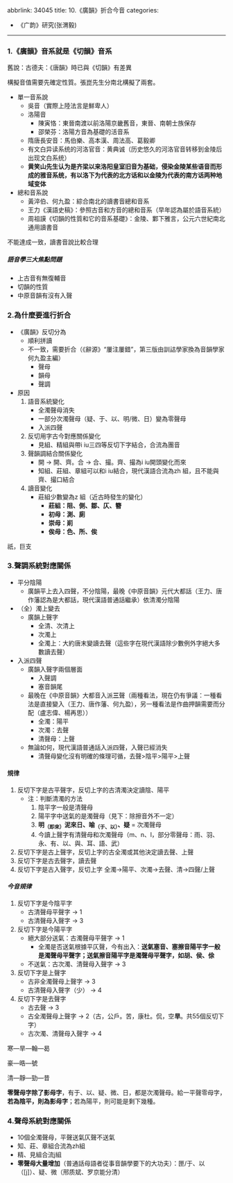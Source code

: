 abbrlink: 34045
title: 10.《廣韻》折合今音
categories:
  - 《广韵》研究(张渭毅)
---
### 1.《廣韻》音系就是《切韻》音系

舊說：古德夫：《唐韻》時已與《切韻》有差異

構擬音值需要先確定性質。張崑先生分南北構擬了兩套。

- 單一音系說
	- 吳音（實際上陸法言是鮮卑人）
	- 洛陽音
		- 陳寅恪：東晉南渡以前洛陽京畿舊音，東晉、南朝士族保存
		- 邵榮芬：洛陽方音為基礎的活音系
	- 隋唐長安音：馬伯樂、高本漢、周法高、葛毅卿
	- 有文白异读系统的河洛官音：黄典诚（历史悠久的河洛官音转移到金陵后出现文白系统）
	- **黄笑山先生认为是齐梁以来洛阳皇室旧音为基础，侵染金陵某些语音而形成的雅音系统，有以洛下为代表的北方话和以金陵为代表的南方话两种地域变体**
- 總和音系說
	- 黃淬伯、何九盈：綜合南北的讀書音總和音系
	- 王力《漢語史稿》：參照古音和方音的總和音系（早年認為屬於語音系統）
	- 周祖謨《切韻的性質和它的音系基礎》：金陵、鄴下雅言，公元六世紀南北通用讀書音

不能達成一致，讀書音說比較合理

##### 語音學三大焦點問題

- 上古音有無復輔音
- 切韻的性質
- 中原音韻有沒有入聲

### 2.為什麼要進行折合

- 《廣韻》反切分為
	- 順利拼讀
	- 不一致，需要折合（《辭源》“屢注屢錯”，第三版由訓詁學家換為音韻學家何九盈主編）
		- 聲母
		- 韻母
		- 聲調
- 原因
	1. 語音系統變化
		- 全濁聲母消失
		- 一部分次濁聲母（疑、于、以、明/微、日）變為零聲母
		- 入派四聲
	1. 反切用字古今對應關係變化
		- 見組、精組與帶i iu三四等反切下字結合，合流為團音
	1. 聲韻調結合關係變化
		- 開 → 開、齊。合 → 合、撮。齊、撮為i iu開頭變化而來
		- 知組、莊組、章組可以和i iu結合，現代漢語合流為zh 組，且不能與齊、撮口結合
	1. 讀音變化
		- 莊組少數變為z 組（近古時發生的變化）
			- **莊組：阻、側、鄒、仄、簪**
			- **初母：測、廁**
			- **崇母：崱**
			- **俟母：色、所、俟**

祇，巨支

### 3.聲調系統對應關係

- 平分陰陽
	- 廣韻平上去入四聲，不分陰陽，最晚《中原音韻》元代大都話（王力、唐作藩認為是大都話，現代漢語普通話繼承）依清濁分陰陽
- （全）濁上變去
	- 廣韻上聲字
		- 全清、次清上
		- 次濁上
		- 全濁上：大約唐末變讀去聲（這些字在現代漢語除少數例外字絕大多數讀去聲）
- 入派四聲
	- 廣韻入聲字兩個層面
		- 入聲調
		- 塞音韻尾
	- 最晚在《中原音韻》大都音入派**三**聲（兩種看法，現在仍有爭議：一種看法是直接變入（王力、唐作藩、何九盈），另一種看法是作曲押韻需要而分配（盧志偉、楊再思））
		- 全濁：陽平
		- 次濁：去聲
		- 清聲母：上聲
	- 無論如何，現代漢語普通話入派四聲，入聲已經消失
		- 清聲母變化沒有明確的條理可循，去聲>陰平>陽平>上聲

#### 規律

1. 反切下字是古平聲字，反切上字的古清濁決定讀陰、陽平
	- 注：判斷清濁的方法
		1. 陰平字一般是清聲母
		2. 陽平字中送氣的是濁聲母（見下：除擦音外不一定）
		3. **明<sub>（即來）</sub>泥來日、喻<sub>（于、以）</sub>、疑** = 次濁聲母
		4. 今讀上聲字有清聲母和次濁聲母（m、n、l，部分零聲母：雨、羽、永、有、以、與、耳、語、武）
1. 反切下字是古上聲字，反切上字的古全濁或其他決定讀去聲、上聲
2. 反切下字是古去聲字，讀去聲
3. 反切下字是古入聲字，反切上字 全濁→陽平、次濁→去聲、清→四聲/上聲

#### *今音規律*

1. 反切下字是今陰平字
	- 古清聲母平聲字 → 1
	- 古清聲母入聲字 → 3
1. 反切下字是今陽平字
	- 絕大部分送氣：古濁聲母平聲字 → 1
		- 全濁是否送氣根據平仄聲，今有出入：**送氣塞音、塞擦音陽平字一般是濁聲母平聲字；送氣擦音陽平字是濁聲母平聲字，如胡、侯、俆**
	- 不送氣：古次濁、清聲母入聲字 → 3
1. 反切下字是上聲字
	- 古非全濁聲母上聲字 → 3
	- 古清聲母入聲字（少） → 4
1. 反切下字是去聲字
	- 古去聲 → 3
	- 古全濁聲母上聲字 → 2（古，公戶。苦，康杜。侃，空**旱**。共55個反切下字）
	- 古次濁、清聲母入聲字 → 4

寒—旱—翰—曷

豪—晧—號

清—靜—勁—昔

**零聲母字除了影母字**，有于、以、疑、微、日，都是次濁聲母。給一平聲零母字，**若為陰平，則為影母字**；若為陽平，則可能是剩下幾種。

### 4.聲母系統對應關係

- 10個全濁聲母，平聲送氣仄聲不送氣
- 知、莊、章組合流為zh組
- 精、見組合流j組
- **零聲母大量增加**（普通話母語者從事音韻學要下的大功夫）：匣/于、以（[j]）、疑、微（邢质斌、罗京能分清）